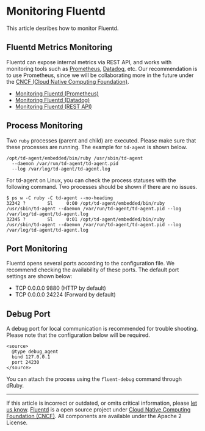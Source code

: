 # Monitoring Fluentd

This article desribes how to monitor Fluentd.


## Fluentd Metrics Monitoring

Fluentd can expose internal metrics via REST API, and works with
monitoring tools such as [Prometheus](https://prometheus.io/),
[Datadog](https://www.datadoghq.com/), etc. Our recommendation is to use
Prometheus, since we will be collaborating more in the future under the
[CNCF (Cloud Native Computing Foundation)](https://www.cncf.io/).

-   [Monitoring Fluentd (Prometheus)](/articles/monitoring-prometheus.md)
-   [Monitoring Fluentd (Datadog)](https://docs.datadoghq.com/integrations/fluentd/)
-   [Monitoring Fluentd (REST API)](/articles/monitoring-rest-api.md)

## Process Monitoring

Two `ruby` processes (parent and child) are executed. Please make sure
that these processes are running. The example for `td-agent` is shown
below.

``` {.CodeRay}
/opt/td-agent/embedded/bin/ruby /usr/sbin/td-agent
  --daemon /var/run/td-agent/td-agent.pid
  --log /var/log/td-agent/td-agent.log
```

For td-agent on Linux, you can check the process statuses with the
following command. Two processes should be shown if there are no issues.

``` {.CodeRay}
$ ps w -C ruby -C td-agent --no-heading
32342 ?        Sl     0:00 /opt/td-agent/embedded/bin/ruby /usr/sbin/td-agent --daemon /var/run/td-agent/td-agent.pid --log /var/log/td-agent/td-agent.log
32345 ?        Sl     0:01 /opt/td-agent/embedded/bin/ruby /usr/sbin/td-agent --daemon /var/run/td-agent/td-agent.pid --log /var/log/td-agent/td-agent.log
```

## Port Monitoring

Fluentd opens several ports according to the configuration file. We
recommend checking the availability of these ports. The default port
settings are shown below:

-   TCP 0.0.0.0 9880 (HTTP by default)
-   TCP 0.0.0.0 24224 (Forward by default)

## Debug Port

A debug port for local communication is recommended for trouble
shooting. Please note that the configuration below will be required.

``` {.CodeRay}
<source>
  @type debug_agent
  bind 127.0.0.1
  port 24230
</source>
```

You can attach the process using the `fluent-debug` command through
dRuby.


------------------------------------------------------------------------

If this article is incorrect or outdated, or omits critical information, please [let us know](https://github.com/fluent/fluentd-docs-gitbook/issues?state=open).
[Fluentd](http://www.fluentd.org/) is a open source project under [Cloud Native Computing Foundation (CNCF)](https://cncf.io/). All components are available under the Apache 2 License.
